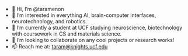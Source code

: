 - 👋 Hi, I’m @taramenon
- 👀 I’m interested in everything AI, brain-computer interfaces, neurotechnology, and robotics.
- 🌱 I’m currently a student at UCF studying neuroscience, biotechnology with coursework in CS and materials science.
- 💞️ I’m looking to collaborate on any cool projects or research works!
- 📫 Reach me at: taram@knights.ucf.edu
